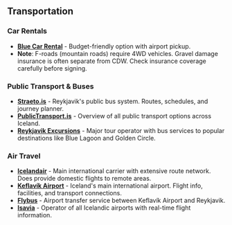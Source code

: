 ## Transportation

### Car Rentals
- **<a href="https://www.bluecarrental.is/" target="_blank">Blue Car Rental</a>** - Budget-friendly option with airport pickup.
- **Note**: F-roads (mountain roads) require 4WD vehicles. Gravel damage insurance is often separate from CDW. Check insurance coverage carefully before signing.

### Public Transport & Buses
- **<a href="https://straeto.is" target="_blank">Straeto.is</a>** - Reykjavik's public bus system. Routes, schedules, and journey planner.
- **<a href="https://publictransport.is/" target="_blank">PublicTransport.is</a>** - Overview of all public transport options across Iceland.
- **<a href="https://re.is" target="_blank">Reykjavik Excursions</a>** - Major tour operator with bus services to popular destinations like Blue Lagoon and Golden Circle.

### Air Travel
- **<a href="https://icelandair.com" target="_blank">Icelandair</a>** - Main international carrier with extensive route network. Does provide domestic flights to remote areas.
- **<a href="https://keflavikairport.com" target="_blank">Keflavík Airport</a>** - Iceland's main international airport. Flight info, facilities, and transport connections.
- **<a href="https://www.flybus.is" target="_blank">Flybus</a>** - Airport transfer service between Keflavík Airport and Reykjavik.
- **<a href="https://www.isavia.is/en" target="_blank">Isavia</a>** - Operator of all Icelandic airports with real-time flight information.